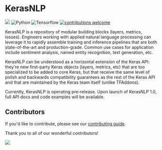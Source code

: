 # KerasNLP
[![](https://github.com/keras-team/keras-nlp/workflows/Tests/badge.svg?branch=master)](https://github.com/keras-team/keras-nlp/actions?query=workflow%3ATests+branch%3Amaster)
![Python](https://img.shields.io/badge/python-v3.7.0+-success.svg)
![Tensorflow](https://img.shields.io/badge/tensorflow-v2.5.0+-success.svg)
[![contributions welcome](https://img.shields.io/badge/contributions-welcome-brightgreen.svg?style=flat)](https://github.com/keras-team/keras-nlp/issues)

KerasNLP is a repository of modular building blocks (layers, metrics, losses).
Engineers working with applied natural language processing can leverage it to
rapidly assemble training and inference pipelines that are both state-of-the-art
and production-grade. Common use cases for application include sentiment
analysis, named entity recognition, text generation, etc.

KerasNLP can be understood as a horizontal extension of the Keras API: they're
new first-party Keras objects (layers, metrics, etc) that are too specialized to
be added to core Keras, but that receive the same level of polish and backwards
compatibility guarantees as the rest of the Keras API and that are maintained by
the Keras team itself (unlike TFAddons).

Currently, KerasNLP is operating pre-release. Upon launch of KerasNLP 1.0, full
API docs and code examples will be available.

## Contributors

If you'd like to contribute, please see our [contributing guide](.github/CONTRIBUTING.md).

Thank you to all of our wonderful contributors!

<a href="https://github.com/keras-team/keras-nlp/graphs/contributors">
  <img src="https://contrib.rocks/image?repo=keras-team/keras-nlp" />
</a>
